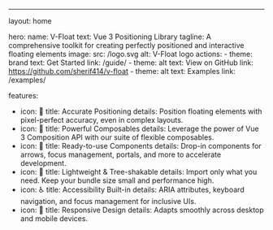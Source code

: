 ---
layout: home

hero:
  name: V-Float
  text: Vue 3 Positioning Library
  tagline: A comprehensive toolkit for creating perfectly positioned and interactive floating elements
  image:
    src: /logo.svg
    alt: V-Float logo
  actions:
    - theme: brand
      text: Get Started
      link: /guide/
    - theme: alt
      text: View on GitHub
      link: https://github.com/sherif414/v-float
    - theme: alt
      text: Examples
      link: /examples/

features:
  - icon: 🎯
    title: Accurate Positioning
    details: Position floating elements with pixel-perfect accuracy, even in complex layouts.
  - icon: 🧩
    title: Powerful Composables
    details: Leverage the power of Vue 3 Composition API with our suite of flexible composables.
  - icon: 🧰
    title: Ready-to-use Components
    details: Drop-in components for arrows, focus management, portals, and more to accelerate development.
  - icon: 🚀
    title: Lightweight & Tree-shakable
    details: Import only what you need. Keep your bundle size small and performance high.
  - icon: ♿
    title: Accessibility Built-in
    details: ARIA attributes, keyboard navigation, and focus management for inclusive UIs.
  - icon: 📱
    title: Responsive Design
    details: Adapts smoothly across desktop and mobile devices.
